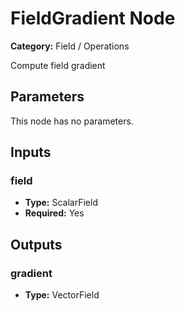 
# FieldGradient Node

**Category:** Field / Operations

Compute field gradient

## Parameters

This node has no parameters.

## Inputs


### field
- **Type:** ScalarField
- **Required:** Yes



## Outputs


### gradient
- **Type:** VectorField




